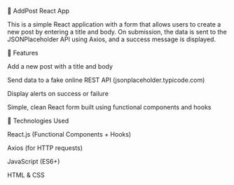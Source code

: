 📘 AddPost React App

This is a simple React application with a form that allows users to create a new post by entering a title and body.
On submission, the data is sent to the JSONPlaceholder API
 using Axios, and a success message is displayed.

🚀 Features

Add a new post with a title and body

Send data to a fake online REST API (jsonplaceholder.typicode.com)

Display alerts on success or failure

Simple, clean React form built using functional components and hooks

🧩 Technologies Used

React.js (Functional Components + Hooks)

Axios (for HTTP requests)

JavaScript (ES6+)

HTML & CSS
